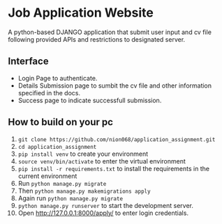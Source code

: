 # Job Application Website
A python-based DJANGO application that submit user input and cv file following provided APIs and restrictions to designated server.

## Interface
* Login Page to authenticate.
* Details Submission page to sumbit the cv file and other information specified in the docs.
* Success page to indicate successfull submission.

## How to build on your pc
1. `git clone https://github.com/nion068/application_assignment.git`
2. `cd application_assignment`
3. `pip install venv` to create your environment
4. `source venv/bin/activate` to enter the virtual  environment
5. `pip install -r requirements.txt` to install the requirements in the current environment
6. Run `python manage.py migrate`
7. Then `python manage.py makemigrations apply`
8. Again run `python manage.py migrate`
9. `python manage.py runserver` to start the development server.
10. Open http://127.0.0.1:8000/apply/ to enter login credentials.
